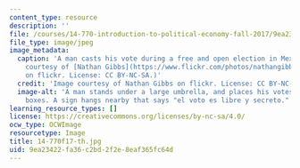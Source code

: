 ```yaml
---
content_type: resource
description: ''
file: /courses/14-770-introduction-to-political-economy-fall-2017/9ea23422fa36c2bd2f2e8eaf365fc64d_14-770f17-th.jpg
file_type: image/jpeg
image_metadata:
  caption: 'A man casts his vote during a free and open election in Mexico. (Image
    courtesy of [Nathan Gibbs](https://www.flickr.com/photos/nathangibbs/1026011060/)
    on flickr. License: CC BY-NC-SA.)'
  credit: 'Image courtesy of Nathan Gibbs on flickr. License: CC BY-NC-SA.'
  image-alt: 'A man stands under a large umbrella, and places his votes into white
    boxes. A sign hangs nearby that says "el voto es libre y secreto."  '
learning_resource_types: []
license: https://creativecommons.org/licenses/by-nc-sa/4.0/
ocw_type: OCWImage
resourcetype: Image
title: 14-770f17-th.jpg
uid: 9ea23422-fa36-c2bd-2f2e-8eaf365fc64d
---
```

